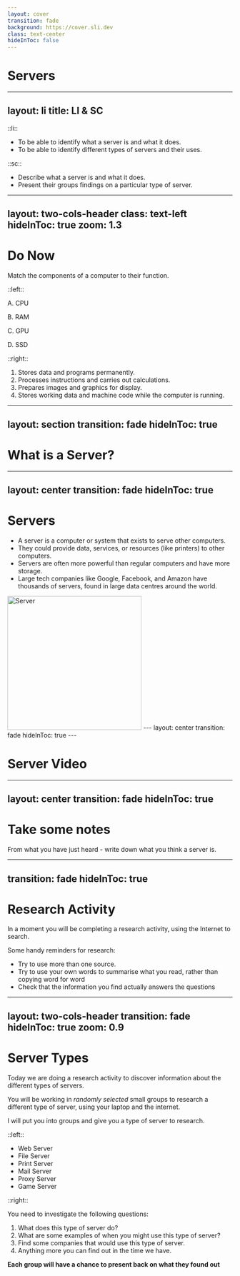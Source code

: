 ```yaml
---
layout: cover
transition: fade
background: https://cover.sli.dev
class: text-center
hideInToc: false
---
```


# Servers
---
layout: li
title: LI & SC
---
::li::
- To be able to identify what a server is and what it does.
- To be able to identify different types of servers and their uses.

::sc::
- Describe what a server is and what it does.
- Present their groups findings on a particular type of server.

---
layout: two-cols-header
class: text-left
hideInToc: true
zoom: 1.3
---

# Do Now

Match the components of a computer to their function. 

::left::

A. CPU

B. RAM

C. GPU

D. SSD

::right::
1. Stores data and programs permanently.
2. Processes instructions and carries out calculations.
3. Prepares images and graphics for display.
4. Stores working data and machine code while the computer is running.

---
layout: section
transition: fade
hideInToc: true
---

# What is a Server?

---
layout: center
transition: fade
hideInToc: true
---

# Servers

- A server is a computer or system that exists to serve other computers.
- They could provide data, services, or resources (like printers) to other computers.
- Servers are often more powerful than regular computers and have more storage.
- Large tech companies like Google, Facebook, and Amazon have thousands of servers, found in large data centres around the world.
<img src="/img/serverroom.jpg" alt="Server" style="width: 300px; margin: auto"/>
---
layout: center
transition: fade
hideInToc: true
---

# Server Video

<Youtube id="V9K1l3OL-Iw" width="600" height="400"/>

---
layout: center
transition: fade
hideInToc: true
---

# Take some notes

From what you have just heard - write down what you think a server is. 

---
transition: fade
hideInToc: true
---

# Research Activity

In a moment you will be completing a research activity, using the Internet to search. 

Some handy reminders for research:

- Try to use more than one source.
- Try to use your own words to summarise what you read, rather than copying word for word
- Check that the information you find actually answers the questions
---
layout: two-cols-header
transition: fade
hideInToc: true
zoom: 0.9
---

# Server Types

Today we are doing a research activity to discover information about the different types of servers.

You will be working in *randomly selected* small groups to research a different type of server, using your laptop and the internet.

I will put you into groups and give you a type of server to research.

::left::

- Web Server
- File Server
- Print Server
- Mail Server
- Proxy Server
- Game Server

::right::

You need to investigate the following questions:
1. What does this type of server do?
2. What are some examples of when you might use this type of server?
3. Find some companies that would use this type of server.
4. Anything more you can find out in the time we have.

**Each group will have a chance to present back on what they found out**
